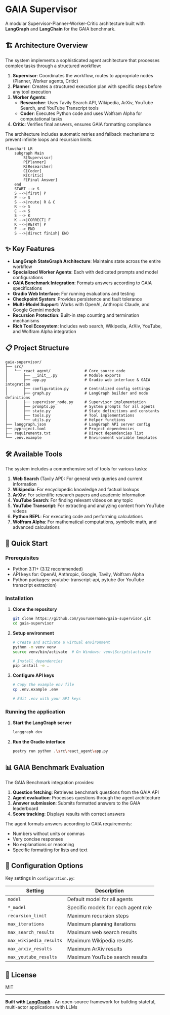# GAIA Supervisor

A modular Supervisor-Planner-Worker-Critic architecture built with **LangGraph** and **LangChain** for the GAIA benchmark.

## 🏗 Architecture Overview

The system implements a sophisticated agent architecture that processes complex tasks through a structured workflow:

1. **Supervisor**: Coordinates the workflow, routes to appropriate nodes (Planner, Worker agents, Critic)
2. **Planner**: Creates a structured execution plan with specific steps before any tool execution
3. **Worker Agents**:
   - **Researcher**: Uses Tavily Search API, Wikipedia, ArXiv, YouTube Search, and YouTube Transcript tools
   - **Coder**: Executes Python code and uses Wolfram Alpha for computational tasks
4. **Critic**: Verifies final answers, ensures GAIA formatting compliance

The architecture includes automatic retries and fallback mechanisms to prevent infinite loops and recursion limits.

```mermaid
flowchart LR
    subgraph Main
        S[Supervisor]
        P[Planner]
        R[Researcher]
        C[Coder]
        K[Critic]
        F[Final Answer]
    end
    START --> S
    S -->|first| P
    P --> S
    S -->|route| R & C
    R --> S
    C --> S
    S --> K
    K -->|CORRECT| F
    K -->|RETRY| P
    F --> END
    S -->|direct finish| END
```

## ✨ Key Features

* **LangGraph StateGraph Architecture**: Maintains state across the entire workflow
* **Specialized Worker Agents**: Each with dedicated prompts and model configurations
* **GAIA Benchmark Integration**: Formats answers according to GAIA specifications
* **Gradio Web Interface**: For running evaluations and testing
* **Checkpoint System**: Provides persistence and fault tolerance
* **Multi-Model Support**: Works with OpenAI, Anthropic Claude, and Google Gemini models
* **Recursion Protection**: Built-in step counting and termination mechanisms
* **Rich Tool Ecosystem**: Includes web search, Wikipedia, ArXiv, YouTube, and Wolfram Alpha integration

## 📋 Project Structure

```
gaia-supervisor/
├── src/
│   └── react_agent/               # Core source code
│       ├── __init__.py            # Module exports
│       ├── app.py                 # Gradio web interface & GAIA integration
│       ├── configuration.py       # Centralized config settings
│       ├── graph.py               # LangGraph builder and node definitions
│       ├── supervisor_node.py     # Supervisor implementation
│       ├── prompts.py             # System prompts for all agents
│       ├── state.py               # State definitions and constants
│       ├── tools.py               # Tool implementations
│       └── utils.py               # Helper functions
├── langgraph.json                 # LangGraph API server config
├── pyproject.toml                 # Project dependencies
├── requirements.txt               # Direct dependencies list
└── .env.example                   # Environment variable templates
```

## 🛠️ Available Tools

The system includes a comprehensive set of tools for various tasks:

1. **Web Search** (Tavily API): For general web queries and current information
2. **Wikipedia**: For encyclopedic knowledge and factual lookups
3. **ArXiv**: For scientific research papers and academic information
4. **YouTube Search**: For finding relevant videos on any topic
5. **YouTube Transcript**: For extracting and analyzing content from YouTube videos
6. **Python REPL**: For executing code and performing calculations
7. **Wolfram Alpha**: For mathematical computations, symbolic math, and advanced calculations

## 🚀 Quick Start

### Prerequisites

- Python 3.11+ (3.12 recommended)
- API keys for: OpenAI, Anthropic, Google, Tavily, Wolfram Alpha
- Python packages: youtube-transcript-api, pytube (for YouTube transcript extraction)

### Installation

1. **Clone the repository**
   ```bash
   git clone https://github.com/yourusername/gaia-supervisor.git
   cd gaia-supervisor
   ```

2. **Setup environment**
   ```bash
   # Create and activate a virtual environment
   python -m venv venv
   source venv/bin/activate  # On Windows: venv\Scripts\activate
   
   # Install dependencies
   pip install -e .
   ```

3. **Configure API keys**
   ```bash
   # Copy the example env file
   cp .env.example .env
   
   # Edit .env with your API keys
   ```

### Running the application

1. **Start the LangGraph server**
   ```bash
   langgraph dev
   ```

2. **Run the Gradio interface**
   ```bash
   poetry run python .\src\react_agent\app.py
   ```

## 📊 GAIA Benchmark Evaluation

The GAIA Benchmark integration provides:

1. **Question fetching**: Retrieves benchmark questions from the GAIA API
2. **Agent evaluation**: Processes questions through the agent architecture
3. **Answer submission**: Submits formatted answers to the GAIA leaderboard
4. **Score tracking**: Displays results with correct answers

The agent formats answers according to GAIA requirements:
- Numbers without units or commas
- Very concise responses
- No explanations or reasoning
- Specific formatting for lists and text

## 🔧 Configuration Options

Key settings in `configuration.py`:

| Setting | Description |
|---------|-------------|
| `model` | Default model for all agents |
| `*_model` | Specific models for each agent role |
| `recursion_limit` | Maximum recursion steps |
| `max_iterations` | Maximum planning iterations |
| `max_search_results` | Maximum web search results |
| `max_wikipedia_results` | Maximum Wikipedia results |
| `max_arxiv_results` | Maximum ArXiv results |
| `max_youtube_results` | Maximum YouTube search results |

## 📝 License

MIT

---

**Built with [LangGraph](https://github.com/langchain-ai/langgraph)** - An open-source framework for building stateful, multi-actor applications with LLMs